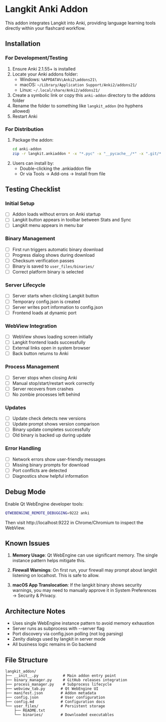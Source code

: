 # Langkit Anki Addon

This addon integrates Langkit into Anki, providing language learning tools directly within your flashcard workflow.

## Installation

### For Development/Testing

1. Ensure Anki 2.1.55+ is installed
2. Locate your Anki addons folder:
   - Windows: `%APPDATA%\Anki2\addons21\`
   - macOS: `~/Library/Application Support/Anki2/addons21/`
   - Linux: `~/.local/share/Anki2/addons21/`
3. Create a symbolic link or copy this `anki-addon` directory to the addons folder
4. Rename the folder to something like `langkit_addon` (no hyphens allowed)
5. Restart Anki

### For Distribution

1. Package the addon:
   ```bash
   cd anki-addon
   zip -r langkit.ankiaddon * -x "*.pyc" -x "__pycache__/*" -x ".git/*"
   ```
2. Users can install by:
   - Double-clicking the .ankiaddon file
   - Or via Tools → Add-ons → Install from file

## Testing Checklist

### Initial Setup
- [ ] Addon loads without errors on Anki startup
- [ ] Langkit button appears in toolbar between Stats and Sync
- [ ] Langkit menu appears in menu bar

### Binary Management
- [ ] First run triggers automatic binary download
- [ ] Progress dialog shows during download
- [ ] Checksum verification passes
- [ ] Binary is saved to `user_files/binaries/`
- [ ] Correct platform binary is selected

### Server Lifecycle
- [ ] Server starts when clicking Langkit button
- [ ] Temporary config.json is created
- [ ] Server writes port information to config.json
- [ ] Frontend loads at dynamic port

### WebView Integration
- [ ] WebView shows loading screen initially
- [ ] Langkit frontend loads successfully
- [ ] External links open in system browser
- [ ] Back button returns to Anki

### Process Management
- [ ] Server stops when closing Anki
- [ ] Manual stop/start/restart work correctly
- [ ] Server recovers from crashes
- [ ] No zombie processes left behind

### Updates
- [ ] Update check detects new versions
- [ ] Update prompt shows version comparison
- [ ] Binary update completes successfully
- [ ] Old binary is backed up during update

### Error Handling
- [ ] Network errors show user-friendly messages
- [ ] Missing binary prompts for download
- [ ] Port conflicts are detected
- [ ] Diagnostics show helpful information

## Debug Mode

Enable Qt WebEngine developer tools:
```bash
QTWEBENGINE_REMOTE_DEBUGGING=9222 anki
```

Then visit http://localhost:9222 in Chrome/Chromium to inspect the WebView.

## Known Issues

1. **Memory Usage**: Qt WebEngine can use significant memory. The single instance pattern helps mitigate this.

2. **Firewall Warnings**: On first run, your firewall may prompt about langkit listening on localhost. This is safe to allow.

3. **macOS App Translocation**: If the langkit binary shows security warnings, you may need to manually approve it in System Preferences → Security & Privacy.

## Architecture Notes

- Uses single WebEngine instance pattern to avoid memory exhaustion
- Server runs as subprocess with --server flag
- Port discovery via config.json polling (not log parsing)
- Zenity dialogs used by langkit in server mode
- All business logic remains in Go backend

## File Structure
```
langkit_addon/
├── __init__.py           # Main addon entry point
├── binary_manager.py     # GitHub releases integration
├── process_manager.py    # Subprocess lifecycle
├── webview_tab.py       # Qt WebEngine UI
├── manifest.json        # Addon metadata
├── config.json          # User configuration
├── config.md            # Configuration docs
└── user_files/          # Persistent storage
    ├── README.txt
    └── binaries/        # Downloaded executables
```